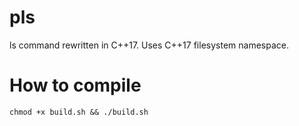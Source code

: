# pls
ls command rewritten in C++17. Uses C++17 filesystem namespace.

# How to compile
```
chmod +x build.sh && ./build.sh
```
